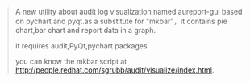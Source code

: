 > <p>A new utility about audit log visualization named aureport-gui based on pychart and pyqt.as a substitute for "mkbar"，it contains pie chart,bar chart and report data in a graph.</p>
> <p>it requires audit,PyQt,pychart packages. </p>
> <p>you can know the mkbar script at <a href='http://people.redhat.com/sgrubb/audit/visualize/index.html'>http://people.redhat.com/sgrubb/audit/visualize/index.html</a>.</p>